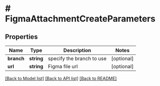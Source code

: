 # # FigmaAttachmentCreateParameters

## Properties

Name | Type | Description | Notes
------------ | ------------- | ------------- | -------------
**branch** | **string** | specify the branch to use | [optional] 
**url** | **string** | Figma file url | [optional] 

[[Back to Model list]](../../README.md#documentation-for-models) [[Back to API list]](../../README.md#documentation-for-api-endpoints) [[Back to README]](../../README.md)


